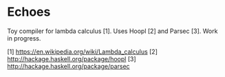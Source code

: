 Echoes
======

Toy compiler for lambda calculus [1].  Uses Hoopl [2] and Parsec [3].
Work in progress.

[1] https://en.wikipedia.org/wiki/Lambda_calculus
[2] http://hackage.haskell.org/package/hoopl
[3] http://hackage.haskell.org/package/parsec